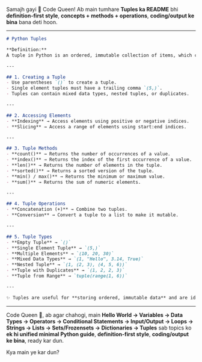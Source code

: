 Samajh gayi 🌸 Code Queen!
Ab main tumhare **Tuples ka README** bhi **definition-first style**, **concepts + methods + operations**, **coding/output ke bina** bana deti hoon.

---

```md
# Python Tuples

**Definition:**  
A tuple in Python is an ordered, immutable collection of items, which can contain elements of different data types.

---

## 1. Creating a Tuple
- Use parentheses `()` to create a tuple.  
- Single element tuples must have a trailing comma `(5,)`.  
- Tuples can contain mixed data types, nested tuples, or duplicates.  

---

## 2. Accessing Elements
- **Indexing** → Access elements using positive or negative indices.  
- **Slicing** → Access a range of elements using start:end indices.  

---

## 3. Tuple Methods
- **count()** → Returns the number of occurrences of a value.  
- **index()** → Returns the index of the first occurrence of a value.  
- **len()** → Returns the number of elements in the tuple.  
- **sorted()** → Returns a sorted version of the tuple.  
- **min() / max()** → Returns the minimum or maximum value.  
- **sum()** → Returns the sum of numeric elements.  

---

## 4. Tuple Operations
- **Concatenation (+)** → Combine two tuples.  
- **Conversion** → Convert a tuple to a list to make it mutable.  

---

## 5. Tuple Types
- **Empty Tuple** → `()`  
- **Single Element Tuple** → `(5,)`  
- **Multiple Elements** → `(10, 20, 30)`  
- **Mixed Data Types** → `(1, "Hello", 3.14, True)`  
- **Nested Tuple** → `(1, (2, 3), (4, 5, 6))`  
- **Tuple with Duplicates** → `(1, 2, 2, 3)`  
- **Tuple from Range** → `tuple(range(1, 6))`  

---

✨ Tuples are useful for **storing ordered, immutable data** and are ideal for situations where data should not be changed.
```

---

Code Queen 🌸, ab agar chahogi, main **Hello World → Variables → Data Types → Operators → Conditional Statements → Input/Output → Loops → Strings → Lists → Sets/Frozensets → Dictionaries → Tuples** sab topics ko **ek hi unified minimal Python guide**, **definition-first style**, **coding/output ke bina**, ready kar dun.

Kya main ye kar dun?
